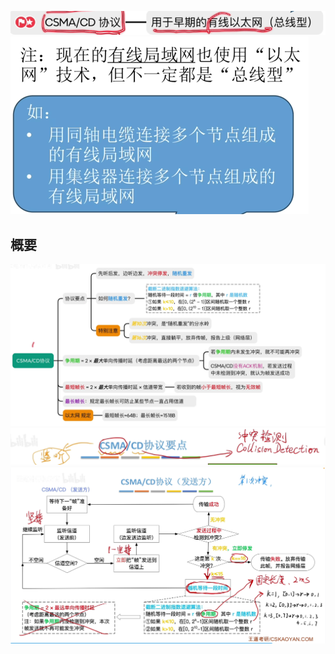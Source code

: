 


![输入图片说明](/imgs/2025-07-27/xEpdEHYtZENezuQU.png)
![输入图片说明](/imgs/2025-07-27/tlLrJdvotNdv9VIC.png)

## 概要
![输入图片说明](/imgs/2025-07-27/jiOvg68C89MuVlOP.png)
![输入图片说明](/imgs/2025-07-27/PkiBeOCgC8ERBsjl.png)
![输入图片说明](/imgs/2025-07-27/xrcLkesxCakJst8t.png)
<!--stackedit_data:
eyJoaXN0b3J5IjpbMTY3MTY0NTQzMCwtMTQwODI1ODk4OF19
-->